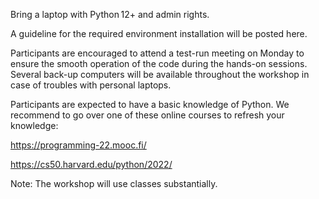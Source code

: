 Bring a laptop with Python 12+ and admin rights.

A guideline for the required environment installation will be posted here. 

Participants are encouraged to attend a test-run meeting on Monday to ensure the smooth operation of the code during the hands-on sessions. Several back-up computers will be available throughout the workshop in case of troubles with personal laptops.

Participants are expected to have a basic knowledge of Python. We recommend to go over one of these online courses to refresh your knowledge:

https://programming-22.mooc.fi/

https://cs50.harvard.edu/python/2022/

Note: The workshop will use classes substantially.
